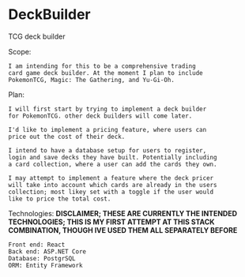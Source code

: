 # DeckBuilder
 TCG deck builder

Scope:
```
I am intending for this to be a comprehensive trading 
card game deck builder. At the moment I plan to include 
PokemonTCG, Magic: The Gathering, and Yu-Gi-Oh. 
```

Plan:
```
I will first start by trying to implement a deck builder 
for PokemonTCG. other deck builders will come later.

I'd like to implement a pricing feature, where users can 
price out the cost of their deck.

I intend to have a database setup for users to register, 
login and save decks they have built. Potentially including 
a card collection, where a user can add the cards they own.

I may attempt to implement a feature where the deck pricer 
will take into account which cards are already in the users 
collection; most likey set with a toggle if the user would 
like to price the total cost.
```

Technologies:
**DISCLAIMER; THESE ARE CURRENTLY THE INTENDED TECHNOLOGIES; 
THIS IS MY FIRST ATTEMPT AT THIS STACK COMBINATION, 
THOUGH IVE USED THEM ALL SEPARATELY BEFORE**
```
Front end: React
Back end: ASP.NET Core
Database: PostgrSQL
ORM: Entity Framework
```
